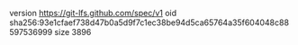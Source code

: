 version https://git-lfs.github.com/spec/v1
oid sha256:93e1cfaef738d47b0a5d9f7c1ec38be94d5ca65764a35f604048c88597536999
size 3896
